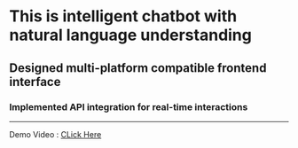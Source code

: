 # This is intelligent chatbot with natural language understanding
## Designed multi-platform compatible frontend interface
### Implemented API integration for real-time interactions

--------------------------------------------------------
 Demo Video : [CLick Here]( https://www.linkedin.com/posts/ahmed-romiah-234329204_im-thrilled-to-announce-that-a-chatbot-project-activity-7067183953668960256-99xA?utm_source=share&utm_medium=member_desktop&rcm=ACoAADRFUHEBikQfy9Uq1B-P2w7ZuIbqJWfn2HQ)   
